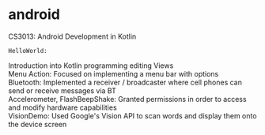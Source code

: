# android
CS3013: Android Development in Kotlin  
  
    HelloWorld: 
Introduction into Kotlin programming editing Views  
    Menu Action:
Focused on implementing a menu bar with options  
    Bluetooth:
Implemented a receiver / broadcaster where cell phones can send or receive messages via BT  
    Accelerometer, FlashBeepShake:
Granted permissions in order to access and modify hardware capabilities    
    VisionDemo:
Used Google's Vision API to scan words and display them onto the device screen  
  



  

